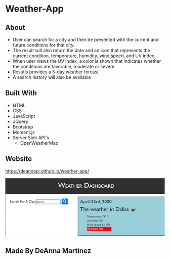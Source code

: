 # Weather-App

## About
* User can search for a city and then be presented with the current and future conditions for that city.
* The result will also return the date and an icon that represents the current condition, temperature, humidity, wind speed, and UV index. 
* When user views the UV index, a color is shown that indicates whether the conditions are favorable, moderate or severe.
* Resutls provides a 5-day weather forcast
* A search history will also be available

## Built With
* HTML
* CSS
* JavaScript
* JQuery
* Bootstrap
* Moment.js
* Server Side API's
    * OpenWeatherMap

## Website
https://deannapi.github.io/weather-app/

![weather-app](weather-app-visual.jpg)

## Made By DeAnna Martinez
